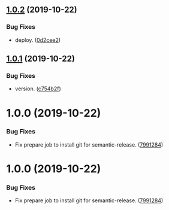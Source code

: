 ## [1.0.2](https://github.com/rswisteria/useMediaQuery/compare/v1.0.1...v1.0.2) (2019-10-22)


### Bug Fixes

* deploy. ([0d2cee2](https://github.com/rswisteria/useMediaQuery/commit/0d2cee26874a2312df49c832305a9a8c521c950c))

## [1.0.1](https://github.com/rswisteria/useMediaQuery/compare/v1.0.0...v1.0.1) (2019-10-22)


### Bug Fixes

* version. ([c754b2f](https://github.com/rswisteria/useMediaQuery/commit/c754b2f08c6029a9caf2d036fa3aebcb7ef5703d))

# 1.0.0 (2019-10-22)


### Bug Fixes

* Fix prepare job to install git for semantic-release. ([7991284](https://github.com/rswisteria/useMediaQuery/commit/7991284bf52faadbb2882bb09122c9e2b958c3cf))

# 1.0.0 (2019-10-22)


### Bug Fixes

* Fix prepare job to install git for semantic-release. ([7991284](https://github.com/rswisteria/useMediaQuery/commit/7991284bf52faadbb2882bb09122c9e2b958c3cf))
